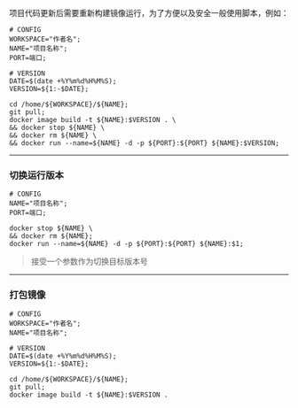项目代码更新后需要重新构建镜像运行，为了方便以及安全一般使用脚本，例如：

```shell
# CONFIG
WORKSPACE="作者名";
NAME="项目名称";
PORT=端口;

# VERSION
DATE=$(date +%Y%m%d%H%M%S);
VERSION=${1:-$DATE};

cd /home/${WORKSPACE}/${NAME};
git pull;
docker image build -t ${NAME}:$VERSION . \
&& docker stop ${NAME} \
&& docker rm ${NAME} \
&& docker run --name=${NAME} -d -p ${PORT}:${PORT} ${NAME}:$VERSION;
```

---

### 切换运行版本

```shell
# CONFIG
NAME="项目名称";
PORT=端口;

docker stop ${NAME} \
&& docker rm ${NAME};
docker run --name=${NAME} -d -p ${PORT}:${PORT} ${NAME}:$1;
```

> 接受一个参数作为切换目标版本号

---

### 打包镜像

```shell
# CONFIG
WORKSPACE="作者名";
NAME="项目名称";

# VERSION
DATE=$(date +%Y%m%d%H%M%S);
VERSION=${1:-$DATE};

cd /home/${WORKSPACE}/${NAME};
git pull;
docker image build -t ${NAME}:$VERSION .
```
